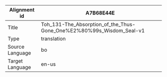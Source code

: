 |Alignment id | A7B68E44E
| --- | --- 
|Title | Toh_131-The_Absorption_of_the_Thus-Gone_One%E2%80%99s_Wisdom_Seal-v1 
|Type | translation
|Source Language | bo
|Target Language | en-us